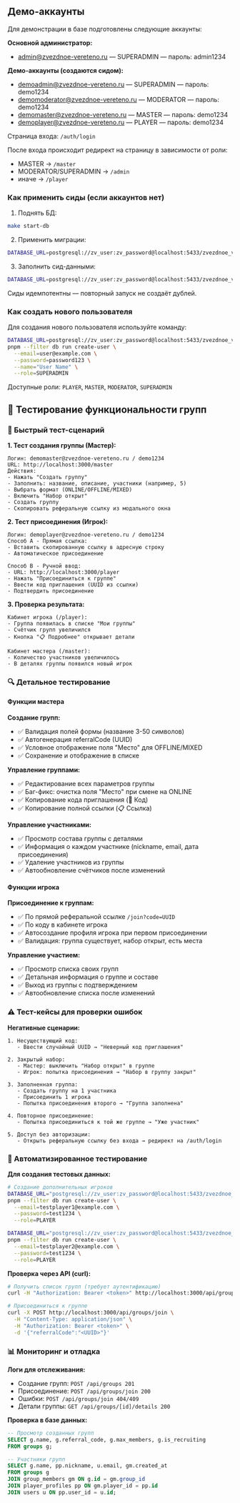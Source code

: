 ## Демо-аккаунты

Для демонстрации в базе подготовлены следующие аккаунты:

**Основной администратор:**
- admin@zvezdnoe-vereteno.ru — SUPERADMIN — пароль: admin1234

**Демо-аккаунты (создаются сидом):**
- demoadmin@zvezdnoe-vereteno.ru — SUPERADMIN — пароль: demo1234
- demomoderator@zvezdnoe-vereteno.ru — MODERATOR — пароль: demo1234
- demomaster@zvezdnoe-vereteno.ru — MASTER — пароль: demo1234
- demoplayer@zvezdnoe-vereteno.ru — PLAYER — пароль: demo1234

Страница входа: `/auth/login`

После входа происходит редирект на страницу в зависимости от роли:

- MASTER → `/master`
- MODERATOR/SUPERADMIN → `/admin`
- иначе → `/player`

### Как применить сиды (если аккаунтов нет)

1) Поднять БД:
```bash
make start-db
```

2) Применить миграции:
```bash
DATABASE_URL=postgresql://zv_user:zv_password@localhost:5433/zvezdnoe_vereteno make db-migrate
```

3) Заполнить сид-данными:
```bash
DATABASE_URL=postgresql://zv_user:zv_password@localhost:5433/zvezdnoe_vereteno make db-seed
```

Сиды идемпотентны — повторный запуск не создаёт дублей.

### Как создать нового пользователя

Для создания нового пользователя используйте команду:

```bash
DATABASE_URL=postgresql://zv_user:zv_password@localhost:5433/zvezdnoe_vereteno \
pnpm --filter db run create-user \
  --email=user@example.com \
  --password=password123 \
  --name="User Name" \
  --role=SUPERADMIN
```

Доступные роли: `PLAYER`, `MASTER`, `MODERATOR`, `SUPERADMIN`

## 🧪 Тестирование функциональности групп

### 🎯 Быстрый тест-сценарий

**1. Тест создания группы (Мастер):**
```
Логин: demomaster@zvezdnoe-vereteno.ru / demo1234
URL: http://localhost:3000/master
Действия:
- Нажать "Создать группу"
- Заполнить: название, описание, участники (например, 5)
- Выбрать формат (ONLINE/OFFLINE/MIXED)
- Включить "Набор открыт"
- Создать группу
- Скопировать реферальную ссылку из модального окна
```

**2. Тест присоединения (Игрок):**
```
Логин: demoplayer@zvezdnoe-vereteno.ru / demo1234
Способ A - Прямая ссылка:
- Вставить скопированную ссылку в адресную строку
- Автоматическое присоединение

Способ B - Ручной ввод:
- URL: http://localhost:3000/player
- Нажать "Присоединиться к группе"
- Ввести код приглашения (UUID из ссылки)
- Подтвердить присоединение
```

**3. Проверка результата:**
```
Кабинет игрока (/player):
- Группа появилась в списке "Мои группы"
- Счётчик групп увеличился
- Кнопка "📋 Подробнее" открывает детали

Кабинет мастера (/master):
- Количество участников увеличилось
- В деталях группы появился новый игрок
```

### 🔍 Детальное тестирование

#### Функции мастера

**Создание групп:**
- ✅ Валидация полей формы (название 3-50 символов)
- ✅ Автогенерация referralCode (UUID)
- ✅ Условное отображение поля "Место" для OFFLINE/MIXED
- ✅ Сохранение и отображение в списке

**Управление группами:**
- ✅ Редактирование всех параметров группы
- ✅ Баг-фикс: очистка поля "Место" при смене на ONLINE
- ✅ Копирование кода приглашения (🔗 Код)
- ✅ Копирование полной ссылки (📋 Ссылка)

**Управление участниками:**
- ✅ Просмотр состава группы с деталями
- ✅ Информация о каждом участнике (nickname, email, дата присоединения)
- ✅ Удаление участников из группы
- ✅ Автообновление счётчиков после изменений

#### Функции игрока

**Присоединение к группам:**
- ✅ По прямой реферальной ссылке `/join?code=UUID`
- ✅ По коду в кабинете игрока
- ✅ Автосоздание профиля игрока при первом присоединении
- ✅ Валидация: группа существует, набор открыт, есть места

**Управление участием:**
- ✅ Просмотр списка своих групп
- ✅ Детальная информация о группе и составе
- ✅ Выход из группы с подтверждением
- ✅ Автообновление списка после изменений

### ⚠️ Тест-кейсы для проверки ошибок

**Негативные сценарии:**
```
1. Несуществующий код:
   - Ввести случайный UUID → "Неверный код приглашения"

2. Закрытый набор:
   - Мастер: выключить "Набор открыт" в группе
   - Игрок: попытка присоединения → "Набор в группу закрыт"

3. Заполненная группа:
   - Создать группу на 1 участника
   - Присоединить 1 игрока
   - Попытка присоединения второго → "Группа заполнена"

4. Повторное присоединение:
   - Попытка присоединиться к той же группе → "Уже участник"

5. Доступ без авторизации:
   - Открыть реферальную ссылку без входа → редирект на /auth/login
```

### 🚀 Автоматизированное тестирование

**Для создания тестовых данных:**
```bash
# Создание дополнительных игроков
DATABASE_URL="postgresql://zv_user:zv_password@localhost:5433/zvezdnoe_vereteno" \
pnpm --filter db run create-user \
  --email=testplayer1@example.com \
  --password=test1234 \
  --role=PLAYER

DATABASE_URL="postgresql://zv_user:zv_password@localhost:5433/zvezdnoe_vereteno" \
pnpm --filter db run create-user \
  --email=testplayer2@example.com \
  --password=test1234 \
  --role=PLAYER
```

**Проверка через API (curl):**
```bash
# Получить список групп (требует аутентификацию)
curl -H "Authorization: Bearer <token>" http://localhost:3000/api/groups

# Присоединиться к группе
curl -X POST http://localhost:3000/api/groups/join \
  -H "Content-Type: application/json" \
  -H "Authorization: Bearer <token>" \
  -d '{"referralCode":"<UUID>"}'
```

### 📊 Мониторинг и отладка

**Логи для отслеживания:**
- Создание групп: `POST /api/groups 201`
- Присоединение: `POST /api/groups/join 200`
- Ошибки: `POST /api/groups/join 404/409`
- Детали группы: `GET /api/groups/[id]/details 200`

**Проверка в базе данных:**
```sql
-- Просмотр созданных групп
SELECT g.name, g.referral_code, g.max_members, g.is_recruiting 
FROM groups g;

-- Участники групп
SELECT g.name, pp.nickname, u.email, gm.created_at
FROM groups g
JOIN group_members gm ON g.id = gm.group_id
JOIN player_profiles pp ON gm.player_id = pp.id
JOIN users u ON pp.user_id = u.id;
```


